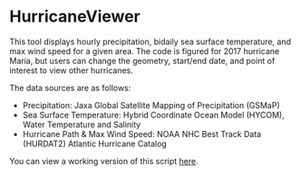 # HurricaneViewer
This tool displays hourly precipitation, bidaily sea surface temperature, and max wind speed for a given area. The code is figured for 2017 hurricane Maria, but users can change the geometry, start/end date, and point of interest to view other hurricanes.

The data sources are as follows:
* Precipitation: Jaxa Global Satellite Mapping of Precipitation (GSMaP)
* Sea Surface Temperature: Hybrid Coordinate Ocean Model (HYCOM), Water Temperature and Salinity
* Hurricane Path & Max Wind Speed: NOAA NHC Best Track Data (HURDAT2) Atlantic Hurricane Catalog

You can view a working version of this script [here](https://code.earthengine.google.com/74c1c09a4c3f8256111c20096a94c7ed).
